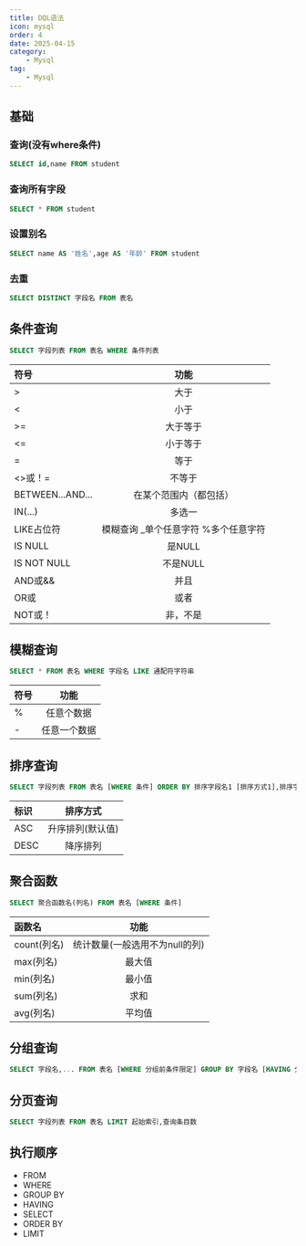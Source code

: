 ```yaml
---
title: DQL语法
icon: mysql
order: 4
date: 2025-04-15
category:
    - Mysql
tag:
    - Mysql
---
```


## 基础

### 查询(没有where条件)

```sql
SELECT id,name FROM student
```

### 查询所有字段

```sql
SELECT * FROM student
```

### 设置别名

```sql
SELECT name AS '姓名',age AS '年龄' FROM student
```

### 去重

```sql
SELECT DISTINCT 字段名 FROM 表名
```

## 条件查询

```sql
SELECT 字段列表 FROM 表名 WHERE 条件列表
```

| 符号             |                 功能                 |
| :--------------- | :----------------------------------: |
| >                |                 大于                 |
| <                |                 小于                 |
| >=               |               大于等于               |
| <=               |               小于等于               |
| =                |                 等于                 |
| <>或！=          |                不等于                |
| BETWEEN...AND... |        在某个范围内（都包括）        |
| IN(...)          |                多选一                |
| LIKE占位符       | 模糊查询 _单个任意字符 %多个任意字符 |
| IS NULL          |                是NULL                |
| IS NOT NULL      |               不是NULL               |
| AND或&&          |                 并且                 |
| OR或             |                 或者                 |
| NOT或！          |               非，不是               |

## 模糊查询

```sql
SELECT * FROM 表名 WHERE 字段名 LIKE 通配符字符串
```

| 符号 |     功能     |
| :--- | :----------: |
| %    |  任意个数据  |
| -    | 任意一个数据 |

## 排序查询

```sql
SELECT 字段列表 FROM 表名 [WHERE 条件] ORDER BY 排序字段名1 [排序方式1],排序字段名2 [排序方式2]
```

| 标识 |     排序方式     |
| :--- | :--------------: |
| ASC  | 升序排列(默认值) |
| DESC |     降序排列     |

## 聚合函数

```sql
SELECT 聚合函数名(列名) FROM 表名 [WHERE 条件]
```

| 函数名      |              功能              |
| :---------- | :----------------------------: |
| count(列名) | 统计数量(一般选用不为null的列) |
| max(列名)   |             最大值             |
| min(列名)   |             最小值             |
| sum(列名)   |              求和              |
| avg(列名)   |             平均值             |

## 分组查询

```sql
SELECT 字段名,... FROM 表名 [WHERE 分组前条件限定] GROUP BY 字段名 [HAVING 分组后条件过滤]
```

## 分页查询

```sql
SELECT 字段列表 FROM 表名 LIMIT 起始索引,查询条目数
```

## 执行顺序

- FROM
- WHERE
- GROUP BY
- HAVING
- SELECT
- ORDER BY
- LIMIT
